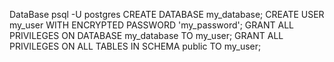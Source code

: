 DataBase 
psql -U postgres
CREATE DATABASE my_database;
CREATE USER my_user WITH ENCRYPTED PASSWORD 'my_password';
GRANT ALL PRIVILEGES ON DATABASE my_database TO my_user;
GRANT ALL PRIVILEGES ON ALL TABLES IN SCHEMA public TO my_user;
